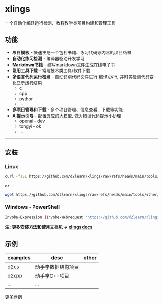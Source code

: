 # xlings

一个自动化编译运行检测、教程教学类项目构建和管理工具

## 功能

- **项目模板** - 快速生成一个包括书籍、练习代码等内容的项目结构
- **自动化练习检测** - 编译器驱动开发学习
- **Markdown书籍** - 编写markdown文件生成在线电子书
- **常用工具下载** - 常用技术类工具/软件下载
- **多语言代码运行检测** - 自动识别代码文件进行(编译)运行, 并时实检测代码变化显示运行结果
  - c
  - cpp
  - python
  - ...
- **多项目管理和下载** - 多个项目管理、信息查看、下载等功能
- **AI提示引导** - 配置对应的大模型, 做为错误代码提示小助理
  - openai - dev
  - tongyi - ok
  - ...

---

## 安装

### Linux

```bash
curl -fsSL https://github.com/d2learn/xlings/raw/refs/heads/main/tools/other/quick_install.sh | bash
```

or

```bash
wget https://github.com/d2learn/xlings/raw/refs/heads/main/tools/other/quick_install.sh -O - | bash
```

### Windows - PowerShell

```bash
Invoke-Expression (Invoke-Webrequest 'https://github.com/d2learn/xlings/raw/refs/heads/main/tools/other/quick_install.ps1' -UseBasicParsing).Content
```

**注: 更多安装方法和使用文档见 -> [xlings docs](https://d2learn.github.io/docs/xlings/chapter_0.html)**

## 示例

| examples | desc | other |
| --- | --- | --- |
| [d2ds](https://github.com/Sunrisepeak/d2ds) | 动手学数据结构项目 | |
| [d2cpp](https://github.com/d2learn/d2cpp) | 动手学C++项目 | |
| ... | ... | |

[更多示例](https://d2learn.github.io/courses)